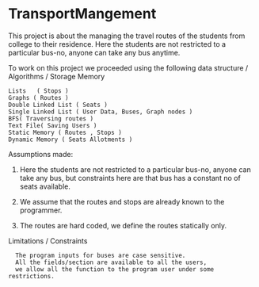 # TransportMangement
This project is about the managing the travel routes of the students from college to their residence. Here the students are not restricted to a particular bus-no, anyone can take any bus anytime.


To work on this project we proceeded using the following data structure / Algorithms / Storage Memory

    Lists	( Stops )
    Graphs ( Routes )  
    Double Linked List ( Seats )  
    Single Linked List ( User Data, Buses, Graph nodes )  
    BFS( Traversing routes )  
    Text File( Saving Users )  
    Static Memory ( Routes , Stops )  
    Dynamic Memory ( Seats Allotments )
    
Assumptions made:
1. Here the students are not restricted to a particular bus-no, anyone can take any bus, but constraints here are that bus has a constant no of seats available.

2. We assume that the routes and stops are already known to the programmer.

3. The routes are hard coded, we define the routes statically only.

Limitations / Constraints
      
      The program inputs for buses are case sensitive.
      All the fields/section are available to all the users, 
      we allow all the function to the program user under some restrictions.



